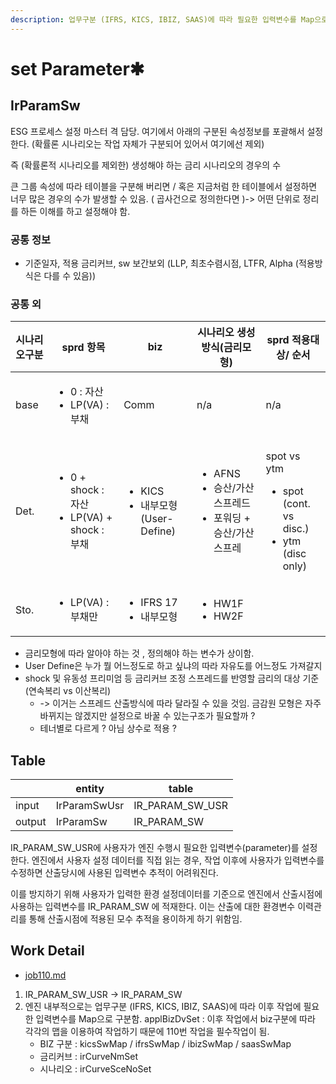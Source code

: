 ```yaml
---
description: 업무구분 (IFRS, KICS, IBIZ, SAAS)에 따라 필요한 입력변수를 Map으로 구분함. 금리커브 및 시나리오 단위로 설정함.
---
```


# set Parameter✱

## IrParamSw

ESG 프로세스 설정 마스터 격 담당. 여기에서 아래의 구분된 속성정보를 포괄해서 설정한다. (확률론 시나리오는 작업 자체가 구분되어 있어서 여기에선 제외)

즉 (확률론적 시나리오를 제외한) 생성해야 하는 금리 시나리오의 경우의 수

큰 그룹 속성에 따라 테이블을 구분해 버리면 /  혹은 지금처럼 한 테이블에서 설정하면 너무 많은 경우의 수가 발생할 수 있음. ( 곱사건으로 정의한다면 )-> 어떤 단위로 정리를 하든 이해를 하고 설정해야 함.  &#x20;

&#x20;

### 공통 정보&#x20;

* 기준일자, 적용 금리커브, sw 보간보외 (LLP, 최초수렴시점, LTFR, Alpha (적용방식은 다를 수 있음))



### 공통 외  &#x20;

| 시나리오구분 | sprd 항목                                                      | biz                                               | 시나리오 생성방식(금리모형)                                                   | sprd 적용대상/ 순서                                                                            |
| ------ | ------------------------------------------------------------ | ------------------------------------------------- | ----------------------------------------------------------------- | ---------------------------------------------------------------------------------------- |
| base   | <ul><li>0 : 자산</li><li>LP(VA) : 부채 </li></ul>                | Comm                                              | n/a                                                               | n/a                                                                                      |
| Det.   | <ul><li>0 + shock : 자산</li><li>LP(VA) + shock : 부채</li></ul> | <ul><li>KICS</li><li>내부모형 (User-Define)</li></ul> | <ul><li>AFNS</li><li>승산/가산 스프레드</li><li>포워딩 + 승산/가산 스프레</li></ul> | <p></p><p>spot vs ytm</p><ul><li>spot (cont. vs disc.)</li><li>ytm (disc only)</li></ul> |
| Sto.   | <ul><li>LP(VA) : 부채만</li></ul>                               | <ul><li>IFRS 17</li><li>내부모형 </li></ul>           | <ul><li>HW1F</li><li>HW2F</li></ul>                               |                                                                                          |

* 금리모형에 따라 알아야 하는 것 , 정의해야 하는 변수가 상이함.&#x20;
* User Define은 누가 뭘 어느정도로 하고 싶냐의 따라 자유도를 어느정도 가져갈지&#x20;
* shock 및 유동성 프리미엄 등 금리커브 조정 스프레드를 반영할 금리의 대상 기준 (연속복리 vs 이산복리)
  * \-> 이거는 스프레드 산출방식에 따라 달라질 수 있을 것임. 금감원 모형은 자주바뀌지는 않겠지만 설정으로 바꿀 수 있는구조가 필요할까 ?
  * 테너별로 다르게 ? 아님 상수로 적용 ?&#x20;







## Table&#x20;

<table data-view="cards"><thead><tr><th></th><th>entity</th><th>table</th></tr></thead><tbody><tr><td>input</td><td>IrParamSwUsr</td><td>IR_PARAM_SW_USR</td></tr><tr><td>output</td><td>IrParamSw</td><td>IR_PARAM_SW</td></tr></tbody></table>

IR\_PARAM\_SW\_USR에 사용자가 엔진 수행시 필요한 입력변수(parameter)를 설정한다. 엔진에서 사용자 설정 데이터를 직접 읽는 경우, 작업 이후에 사용자가 입력변수를 수정하면 산출당시에 사용된 입력변수 추적이 어려워진다.&#x20;

이를 방지하기 위해 사용자가 입력한 환경 설정데이터를 기준으로  엔진에서 산출시점에 사용하는 입력변수를 IR\_PARAM\_SW 에 적재한다. 이는 산출에 대한 환경변수 이력관리를 통해 산출시점에 적용된 모수 추적을 용이하게 하기 위함임.&#x20;



## Work Detail

* [job110.md](../../../etc/java/src/job110.md "mention")

1. IR\_PARAM\_SW\_USR -> IR\_PARAM\_SW
2. 엔진 내부적으로는 업무구분 (IFRS, KICS, IBIZ, SAAS)에 따라 이후 작업에 필요한 입력변수를 Map으로 구분함. applBizDvSet : 이후 작업에서 biz구분에 따라 각각의 맵을 이용하여 작업하기 때문에 110번 작업을 필수작업이 됨.&#x20;
   * BIZ 구분 : kicsSwMap / ifrsSwMap / ibizSwMap / saasSwMap
   * 금리커브  : irCurveNmSet
   * 시나리오  : irCurveSceNoSet

